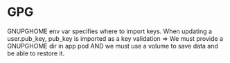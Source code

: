 # GPG

GNUPGHOME env var specifies where to import keys.
When updating a user.pub_key, pub_key is imported as a key validation
=> We must provide a GNUPGHOME dir in app pod AND we must use a volume to save data and be able to restore it.